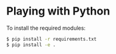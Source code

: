 # Playing with Python

To install the required modules:

```bash
$ pip install -r requirements.txt
$ pip install -e .
```
